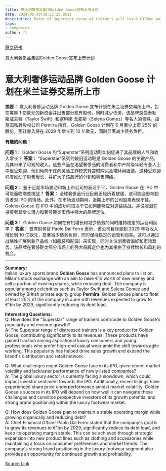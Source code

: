 ```yaml
---
title: 意大利奢侈品集团Golden Goose宣布上市计划
date: 2024-05-30T10:22:25.851Z
description: Maker of Superstar range of trainers will issue €100mn worth of new shares
tags: 
- companies
author: ft
---
```


[原文链接](https://ft.com/content/3de05a3d-dbfb-486b-8c16-16dd39c67521)

意大利奢侈品集团Golden Goose宣布上市计划

# 意大利奢侈运动品牌 Golden Goose 计划在米兰证券交易所上市

**摘要：**
意大利奢侈运动品牌 Golden Goose 宣布计划在米兰证券交易所上市，旨在筹集 1 亿欧元的新资金并出售部分现有股份，同时减少债务。该品牌深受泰勒·斯威夫特（Taylor Swift）和塞琳娜·戈麦斯（Selena Gomez）等名人的青睐，由英国私募股权公司 Permira 所有。Golden Goose 计划在 6 月至少上市 25% 的股份，预计收入将在 2029 年增长到 10 亿欧元，同时显著减少债务负担。

**有趣的问题：**

**问题 1：** Golden Goose 的“Superstar”系列运动鞋如何促进了其品牌的人气和收入增长？
**答案：**
“Superstar”系列的破旧运动鞋是 Golden Goose 的关键产品，为其带来了可观的收入。这些产品在渴望奢侈品的消费者和中产阶级年轻专业人士中很受欢迎，他们倾向于在向灵活工作模式转变时购买高端休闲服装。这种受欢迎程度推动了销售增长，并扩大了该品牌的分销和零售网络。

**问题 2：** 鉴于近期市场波动和新上市公司的表现平平，Golden Goose 在 IPO 中可能面临哪些挑战？
**答案：**
全球奢侈品行业目前正经历着放缓，这可能会影响投资者对 IPO 的情绪。此外，在市场波动期间，近期上市的公司股票表现不佳。Golden Goose 在 IPO 中的成功将取决于它如何能够应对这些挑战，并说服潜在投资者其增长潜力和奢侈鞋类市场中强大的品牌定位。

**问题 3：** Golden Goose 如何在有机增长和减少债务的同时维持稳定的运营利润率？
**答案：**
首席财务官 Paolo Dal Ferro 表示，该公司目标是到 2029 年将收入增长到 10 亿欧元，显著减少债务负担，同时保持稳定的运营利润率。这可以通过战略性扩展到新产品线（如服装和配饰）来实现，同时关注消费者偏好和市场趋势。该品牌在奢侈鞋类细分市场上的强大品牌定位也为其提供了持续增长和盈利的机会。

---

**Summary:**  
Italian luxury sports brand **Golden Goose** has announced plans to list on Milan's stock exchange with an aim to raise €1n worth of new money and sell a portion of existing shares, while reducing debt. The company is popular among celebrities such as Taylor Swift and Selena Gomez and owned by British private equity group **Permira**. Golden Goose plans to float at least 25% of the company in June with revenues expected to grow to €1bn by 2029, significantly reducing its debt load.

**Interesting Questions:**  
Q: How does the "Superstar" range of trainers contribute to Golden Goose's popularity and revenue growth?  
A: The Superstar range of distressed trainers is a key product for Golden Goose, contributing significantly to its revenues. These products have gained traction among aspirational luxury consumers and young professionals who prefer high-end casual wear amid the shift towards agile working. This popularity has helped drive sales growth and expand the brand's distribution and retail network.

Q: What challenges might Golden Goose face in its IPO, given recent market volatility and lackluster performance of newly listed companies?  
A: The global luxury sector is currently facing a slowdown, which could impact investor sentiment towards the IPO. Additionally, recent listings have experienced share price underperformance amidst market volatility. Golden Goose's success in its IPO will depend on how well it can navigate these challenges and convince prospective investors of its growth potential and strong brand positioning within the luxury footwear market.

Q: How does Golden Goose plan to maintain a stable operating margin while growing organically and reducing debt?  
A: Chief Financial Officer Paolo Dal Ferro stated that the company's goal is to grow its revenues to €1bn by 2029, significantly reduce its debt load, and keep its operating margin stable. This can be achieved through strategic expansion into new product lines such as clothing and accessories while maintaining a focus on consumer preferences and market trends. The company's strong brand positioning in the luxury footwear segment also provides an opportunity for continued growth and profitability.

[Source Link](https://ft.com/content/3de05a3d-dbfb-486b-8c16-16dd39c67521)

